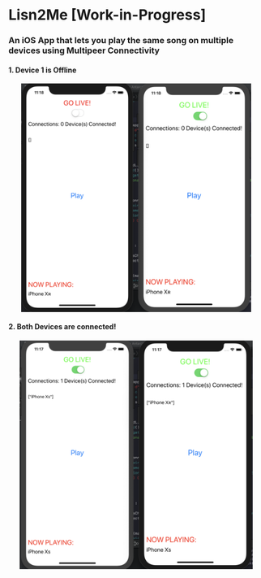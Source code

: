 # Lisn2Me [Work-in-Progress]


### An iOS App that lets you play the same song on multiple devices using Multipeer Connectivity

#### 1. Device 1 is Offline

<p align="center">
    <img src = "OfflineDevice.png" height="450" align="center"> 
</p>

#### 2. Both Devices are connected!
<p align="center">
    <img src = "Connected.png" height="450" align="center">
</p>

